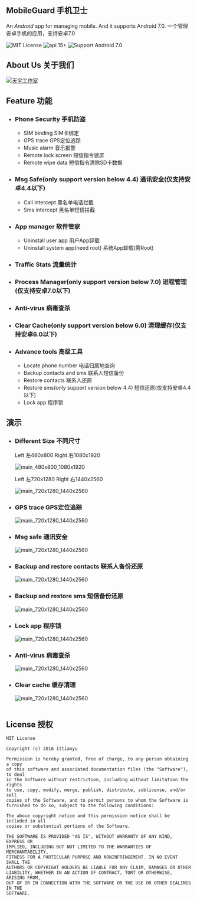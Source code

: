 ## MobileGuard 手机卫士 ##

An *Android* app for managing mobile. And it supports Android 7.0.
一个管理安卓手机的应用，支持安卓7.0

![MIT License](https://img.shields.io/github/license/mashape/apistatus.svg) ![api 15+](https://img.shields.io/badge/API-15%2B-green.svg) ![Support Android 7.0](https://img.shields.io/badge/Support-Android%207.0-orange.svg)

## About Us 关于我们 ##
[![天宇工作室](/read_me_images/logo-transparent.png)](http://www.ittianyu.com)

## Feature 功能 ##

- ### Phone Security 手机防盗 ###
	- SIM binding SIM卡绑定
	- GPS trace GPS定位追踪
	- Music alarm 音乐报警
	- Remote lock screen 短信指令锁屏
	- Remote wipe data 短信指令清除SD卡数据


- ### Msg Safe(only support version below 4.4) 通讯安全(仅支持安卓4.4以下) ###
	- Call intercept 黑名单电话拦截
	- Sms intercept 黑名单短信拦截


- ### App manager 软件管家 ###
	- Uninstall user app 用户App卸载
	- Uninstall system app(need root) 系统App卸载(需Root)


- ### Traffic Stats 流量统计 ###


- ### Process Manager(only support version below 7.0) 进程管理(仅支持安卓7.0以下) ###


- ### Anti-virus 病毒查杀 ###


- ### Clear Cache(only support version below 6.0) 清理缓存(仅支持安卓6.0以下) ###


- ### Advance tools 高级工具 ###
	- Locate phone number 电话归属地查询
	- Backup contacts and sms 联系人短信备份
	- Restore contacts 联系人还原
	- Restore sms(only support version below 4.4) 短信还原(仅支持安卓4.4以下)
	- Lock app 程序锁


## 演示 ##

- ### Different Size 不同尺寸 ###
	
	Left 左480x800 Right 右1080x1920

	![main_480x800_1080x1920](/read_me_images/main_480x800_1080x1920.jpg)
	<br/>
	
	Left 左720x1280 Right 右1440x2560

	![main_720x1280_1440x2560](/read_me_images/main_720x1280_1440x2560.jpg) 
	<br/>

- ### GPS trace GPS定位追踪 ###

	![main_720x1280_1440x2560](/read_me_images/GPS_loacte.gif) 
	<br/>
	
- ### Msg safe 通讯安全 ###

	![main_720x1280_1440x2560](/read_me_images/msg_safe.gif) 
	<br/>

- ### Backup and restore contacts 联系人备份还原 ###

	![main_720x1280_1440x2560](/read_me_images/contacts_backup_restore.gif) 
	<br/>

- ### Backup and restore sms 短信备份还原 ###

	![main_720x1280_1440x2560](/read_me_images/sms_backup_restore.gif) 
	<br/>

- ### Lock app 程序锁 ###

	![main_720x1280_1440x2560](/read_me_images/app_lock.gif) 
	<br/>

- ### Anti-virus 病毒查杀 ###

	![main_720x1280_1440x2560](/read_me_images/anti-virus.gif) 
	<br/>

- ### Clear cache 缓存清理 ###

	![main_720x1280_1440x2560](/read_me_images/clear_cache.gif) 
	<br/>
	<br/>


## License 授权 ##

	MIT License
	
	Copyright (c) 2016 ittianyu
	
	Permission is hereby granted, free of charge, to any person obtaining a copy
	of this software and associated documentation files (the "Software"), to deal
	in the Software without restriction, including without limitation the rights
	to use, copy, modify, merge, publish, distribute, sublicense, and/or sell
	copies of the Software, and to permit persons to whom the Software is
	furnished to do so, subject to the following conditions:
	
	The above copyright notice and this permission notice shall be included in all
	copies or substantial portions of the Software.
	
	THE SOFTWARE IS PROVIDED "AS IS", WITHOUT WARRANTY OF ANY KIND, EXPRESS OR
	IMPLIED, INCLUDING BUT NOT LIMITED TO THE WARRANTIES OF MERCHANTABILITY,
	FITNESS FOR A PARTICULAR PURPOSE AND NONINFRINGEMENT. IN NO EVENT SHALL THE
	AUTHORS OR COPYRIGHT HOLDERS BE LIABLE FOR ANY CLAIM, DAMAGES OR OTHER
	LIABILITY, WHETHER IN AN ACTION OF CONTRACT, TORT OR OTHERWISE, ARISING FROM,
	OUT OF OR IN CONNECTION WITH THE SOFTWARE OR THE USE OR OTHER DEALINGS IN THE
	SOFTWARE.
